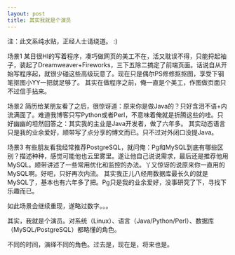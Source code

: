 ```yaml
---
layout: post
title: 其实我就是个演员
---
```


注：此文系纯水贴，正经人士请绕道。 :)

场景1
某日很HI的写着程序，凑巧做网页的美工不在，活又耽误不得，只能捋起袖子，装起了Dreamweaver+Fireworks，三下五除二搞定了前端页面。话说自从开始写程序起，就很少碰这些高级玩意了。现在只是偶尔PS修修抠抠图，享受下钢笔抠图小YY一把就足够了。
其实在做程序之前，俺一直是个美工，作图做页面只不过信手拈来。

场景2
简历给某朋友看了之后，很惊讶道：原来你是做Java的？只好含泪不语+内流满面了。难道我博客只写Python或者Perl，不意味着俺就是折腾这些的哇。只好幽幽的坦然回答之：其实我的主业是Java开发者，做了六年多。
其实动态语言只是我的业余爱好，顺带写了点分享的博文而已。只不过对外闭口没提Java。

场景3
有些朋友看我经常推荐PostgreSQL，就问俺：Pg和MySQL到底有哪些区别？描述种种，感觉可能他也云里雾里。遂让他自己说说需求，最后还是推荐他用MySQL。顺带讲述了一些常用优化和监控的办法。丫又惊讶的说原来你一直用的MySQL啊。好吧，只好再次内流。
其实我正儿八经用数据库最长久的就是MySQL了，基本也有六年多了把。Pg只是我的业余爱好，没事研究了下，寻找下乐趣而已。

如此场景会继续重现，遂略过数字。。。

其实，我就是个演员。对系统（Linux）、语言（Java/Python/Perl）、数据库（MySQL/PostgreSQL）都略懂的角色。

不同的时间，演绎不同的角色。过去是，现在是，将来也是。

